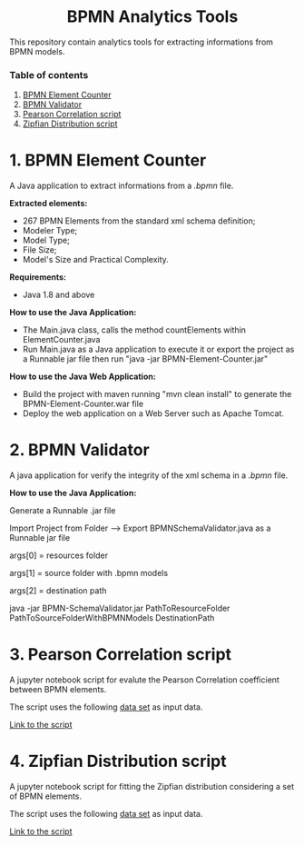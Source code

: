<h1 align="center">BPMN Analytics Tools</h1>

This repository contain analytics tools for extracting informations from BPMN models.

### Table of contents

1. [BPMN Element Counter](#counter)
2. [BPMN Validator](#validator)
3. [Pearson Correlation script](#pearson)
4. [Zipfian Distribution script](#zipfian)


# 1. BPMN Element Counter <a name="counter"/>

A Java application to extract informations from a *.bpmn* file.

**Extracted elements:**
- 267 BPMN Elements from the standard xml schema definition;
- Modeler Type;
- Model Type;
- File Size;
- Model's Size and Practical Complexity.

**Requirements:**
- Java 1.8 and above

**How to use the Java Application:**

- The Main.java class, calls the method countElements within ElementCounter.java
- Run Main.java as a Java application to execute it or export the project as a Runnable jar file then run "java -jar BPMN-Element-Counter.jar"  

**How to use the Java Web Application:**
- Build the project with maven running "mvn clean install" to generate the BPMN-Element-Counter.war file
- Deploy the web application on a Web Server such as Apache Tomcat.


# 2. BPMN Validator <a name="validator"/>

A java application for verify the integrity of the xml schema in a *.bpmn* file.

**How to use the Java Application:**

Generate a Runnable .jar file 

Import Project from Folder --> Export BPMNSchemaValidator.java as a Runnable jar file 

args[0] = resources folder 

args[1] = source folder with .bpmn models 

args[2] = destination path 

java -jar BPMN-SchemaValidator.jar PathToResourceFolder PathToSourceFolderWithBPMNModels DestinationPath 

# 3. Pearson Correlation script <a name="pearson"/>

A jupyter notebook script for evalute the Pearson Correlation coefficient between BPMN elements.

The script uses the following [data set](https://drive.google.com/drive/folders/1iA7VSMK5ikp_OIkcSz2FIXxPO89WcmQQ5) as input data.

[Link to the script](https://b10200cbde7d/r/BPMN-Analytics-Tools/Correlation%20between%20pairs%20of%20BPMN%20elements/BPMNPearsonCorrelation.ipynb)

# 4. Zipfian Distribution script <a name="zipfian"/>

A jupyter notebook script for fitting the Zipfian distribution considering a set of BPMN elements.

The script uses the following [data set](https://drive.google.com/drive/folders/1iA7VSMK5ikp_OIkcSz2FIXxPO89WcmQQ5) as input data.

[Link to the script](https://b10200cbde7d/r/BPMN-Analytics-Tools/BPMN%20Zipfian%20Distribution/ZipfianDistribution.ipynb)
